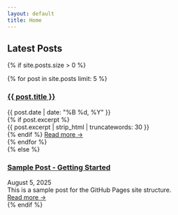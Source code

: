 ```yaml
---
layout: default
title: Home
---
```


## Latest Posts

{% if site.posts.size > 0 %}
<div class="post-list">
  {% for post in site.posts limit: 5 %}
    <article class="post-preview">
      <h3><a href="{{ site.baseurl }}{{ post.url }}">{{ post.title }}</a></h3>
      <div class="post-date">{{ post.date | date: "%B %d, %Y" }}</div>
      {% if post.excerpt %}
        <div class="post-excerpt">
          {{ post.excerpt | strip_html | truncatewords: 30 }}
        </div>
      {% endif %}
      <a href="{{ site.baseurl }}{{ post.url }}" class="read-more">Read more →</a>
    </article>
  {% endfor %}
</div>
{% else %}
<div class="post-list">
  <article class="post-preview">
    <h3><a href="{{ site.baseurl }}/posts/sample-post/">Sample Post - Getting Started</a></h3>
    <div class="post-date">August 5, 2025</div>
    <div class="post-excerpt">
      This is a sample post for the GitHub Pages site structure.
    </div>
    <a href="{{ site.baseurl }}/posts/sample-post/" class="read-more">Read more →</a>
  </article>
</div>
{% endif %}